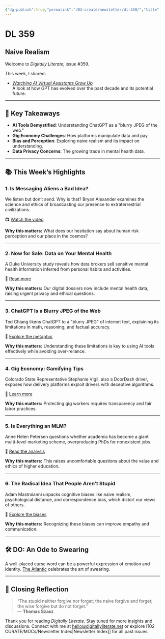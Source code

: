 ```yaml
---
{"dg-publish":true,"permalink":"/03-create/newsletter/dl-359/","title":"Naive Realism","tags":["chatgpt","gpt-3"]}
---
```



# DL 359

## Naive Realism

Welcome to _Digitally Literate_, issue #359.

This week, I shared:

- _[Watching AI Virtual Assistants Grow Up](https://wiobyrne.com/watching-ai-virtual-assistants-grow-up/)_  
  A look at how GPT has evolved over the past decade and its potential future.

---

## 🔖 Key Takeaways

- **AI Tools Demystified**: Understanding ChatGPT as a "blurry JPEG of the web."  
- **Gig Economy Challenges**: How platforms manipulate data and pay.  
- **Bias and Perception**: Exploring naive realism and its impact on understanding.  
- **Data Privacy Concerns**: The growing trade in mental health data.

---

## 📚 This Week’s Highlights

### 1. **Is Messaging Aliens a Bad Idea?**
We listen but don’t send. Why is that? Bryan Alexander examines the science and ethics of broadcasting our presence to extraterrestrial civilizations.

📺 [Watch the video](https://www.youtube.com/watch?v=7TAOMvW5LaQ)

**Why this matters:** What does our hesitation say about human risk perception and our place in the cosmos?

---

### 2. **Now for Sale: Data on Your Mental Health**
A Duke University study reveals how data brokers sell sensitive mental health information inferred from personal habits and activities.

📖 [Read more](https://www.washingtonpost.com/technology/2023-02-13/mental-health-data-brokers/)

**Why this matters:** Our digital dossiers now include mental health data, raising urgent privacy and ethical questions.

---

### 3. **ChatGPT Is a Blurry JPEG of the Web**
Ted Chiang likens ChatGPT to a "blurry JPEG" of internet text, explaining its limitations in math, reasoning, and factual accuracy.

📖 [Explore the metaphor](https://www.newyorker.com/tech/annals-of-technology/chatgpt-is-a-blurry-jpeg-of-the-web)

**Why this matters:** Understanding these limitations is key to using AI tools effectively while avoiding over-reliance.

---

### 4. **Gig Economy: Gamifying Tips**
Colorado State Representative Stephanie Vigil, also a DoorDash driver, exposes how delivery platforms exploit drivers with deceptive algorithms.

📖 [Learn more](https://fortune.com/2023-02-09/doordash-elected-colorado-state-house-food-delivery-companies-gamifying-your-tips-making-it-harder-living-wage-labor-tech-politics-vigil/)

**Why this matters:** Protecting gig workers requires transparency and fair labor practices.

---

### 5. **Is Everything an MLM?**
Anne Helen Petersen questions whether academia has become a giant multi-level marketing scheme, overproducing PhDs for nonexistent jobs.

📖 [Read the analysis](https://annehelen.substack.com/p/is-everything-an-mlm-33f)

**Why this matters:** This raises uncomfortable questions about the value and ethics of higher education.

---

### 6. **The Radical Idea That People Aren’t Stupid**
Adam Mastroianni unpacks cognitive biases like naive realism, psychological distance, and correspondence bias, which distort our views of others.

📖 [Explore the biases](https://experimentalhistory.substack.com/p/the-radical-idea-that-people-arent)

**Why this matters:** Recognizing these biases can improve empathy and communication.

---

## 🛠️ DO: An Ode to Swearing
A well-placed curse word can be a powerful expression of emotion and identity. [The Atlantic](https://www.theatlantic.com/magazine/archive/2023/03/an-ode-to-swearing/672784/) celebrates the art of swearing.

---

## 🌟 Closing Reflection

> “The stupid neither forgive nor forget; the naive forgive and forget; the wise forgive but do not forget.”  
> — **Thomas Szasz**

Thank you for reading _Digitally Literate_. Stay tuned for more insights and discussions. Connect with me at [hello@digitallyliterate.net](mailto:hello@digitallyliterate.net) or explore [[02 CURATE/MOCs/Newsletter Index\|Newsletter Index]] for all past issues.
